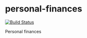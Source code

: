 # personal-finances

[![Build Status](https://travis-ci.org/sosoxuc/personal-finances.svg?branch=master)](https://travis-ci.org/sosoxuc/personal-finances)

Personal finances

